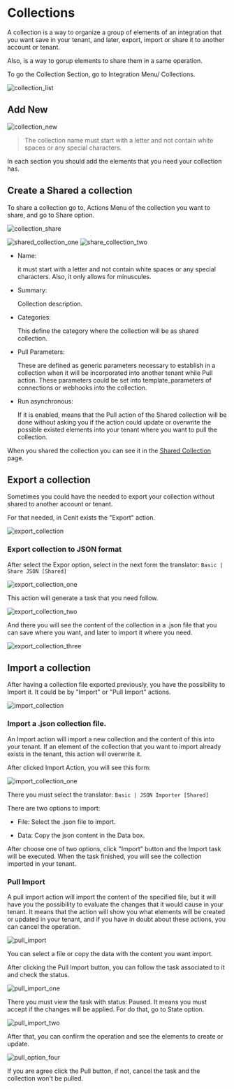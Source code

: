 # Collections

A collection is a way to organize a group of elements of an integration that you want save in your tenant, and later, export, import or share it to another account or tenant.

Also, is a way to gorup elements to share them in a same operation.

To go the Collection Section, go to Integration Menu/ Collections.

![collection_list](https://user-images.githubusercontent.com/30662690/63867468-e23b9d80-c982-11e9-825b-2a2f6756d339.png)

## Add New

![collection_new](https://user-images.githubusercontent.com/30662690/63866986-1c586f80-c982-11e9-86b2-6d912fb5cc1c.png)


> The collection name must start with a letter and not contain white spaces or any special characters.

In each section you should add the elements that you need your collection has.

## Create a Shared a collection

To share a collection go to, Actions Menu of the collection you want to share, and go to Share option.

![collection_share](https://user-images.githubusercontent.com/30662690/63867645-3ba3cc80-c983-11e9-8e39-a819e52675e0.png)

![shared_collection_one](https://user-images.githubusercontent.com/30662690/63869531-490e8600-c986-11e9-9a8f-fa6a73b4bfe1.png)
![share_collection_two](https://user-images.githubusercontent.com/30662690/63869576-5af02900-c986-11e9-8634-ce1829a59d32.png)

- Name:

    it must start with a letter and not contain white spaces or any special characters. Also, it only allows for minuscules.

- Summary:

    Collection description.

- Categories:

    This define the category where the collection will be as shared collection.

- Pull Parameters:

    These are defined as generic parameters necessary to establish in a collection when it will be incorporated into another tenant while Pull action. These parameters could be set into template_parameters of connections or webhooks into the collection.

- Run asynchronous:

    If it is enabled, means that the Pull action of the Shared collection will be done without asking you if the action could update or overwrite the possible existed elements into your tenant where you want to pull the collection.

When you shared the collection you can see it in the [Shared Collection](shared_collection.md) page.

## Export a collection

Sometimes you could have the needed to export your collection without shared to another account or tenant.

For that needed, in Cenit exists the "Export" action.

![export_collection](https://user-images.githubusercontent.com/30662690/63887953-e29c5e80-c9ab-11e9-8973-7b08c3ecb28f.png)

### Export collection to JSON format

After select the Expor option, select in the next form the translator: `Basic | Share JSON [Shared]`

![export_collection_one](https://user-images.githubusercontent.com/30662690/63888245-85ed7380-c9ac-11e9-8593-839cfdbfec28.png)

This action will generate a task that you need follow.

![export_collection_two](https://user-images.githubusercontent.com/30662690/63888813-b1bd2900-c9ad-11e9-8506-8c832e3558cd.png)

And there you will see the content of the collection in a .json file that you can save where you want, and later to import it where you need.

![export_collection_three](https://user-images.githubusercontent.com/30662690/63889122-60fa0000-c9ae-11e9-965c-5e841ab739c3.png)

## Import a collection

After having a collection file exported previously, you have the possibility to Import it. It could be by "Import" or "Pull Import" actions.

![import_collection](https://user-images.githubusercontent.com/30662690/63890250-8daf1700-c9b0-11e9-8867-f487a531a245.png)

### Import a .json collection file.

An Import action will import a new collection and the content of this into your tenant. If an element of the collection that you want to import already exists in the tenant, this action will overwrite it.

After clicked Import Action, you will see this form:

![import_collection_one](https://user-images.githubusercontent.com/30662690/63890875-d87d5e80-c9b1-11e9-9eef-02f665893777.png)

There you must select the translator: `Basic | JSON Importer [Shared]`

There are two options to import:
- File:  Select the .json file to import.

- Data:  Copy the json content in the Data box.

After choose one of two options, click "Import" button and the Import task will be executed. When the task finished, you will see the collection imported in your tenant.

### Pull Import

A pull import action will import the content of the specified file, but it will have you the possibility to evaluate the changes that it would cause in your tenant. It means that the action will show you what elements will be created or updated in your tenant, and if you have in doubt about these actions, you can cancel the operation.

![pull_import](https://user-images.githubusercontent.com/30662690/63892052-a8838a80-c9b4-11e9-84ab-92a559ed60b9.png)

You can select a file or copy the data with the content you want import.

After clicking the Pull Import button, you can follow the task associated to it and check the status.

![pull_import_one](https://user-images.githubusercontent.com/30662690/63892318-5a22bb80-c9b5-11e9-89fd-7f7bca4e3af8.png)

There you must view the task with status: Paused. It means you must accept if the changes will be applied. For do that, go to State option.

![pull_import_two](https://user-images.githubusercontent.com/30662690/63892700-3dd34e80-c9b6-11e9-849c-c085a569bd0f.png)

After that, you can confirm the operation and see the elements to create or update.

![pull_option_four](https://user-images.githubusercontent.com/30662690/63892885-c05c0e00-c9b6-11e9-8e31-fa45dae0a009.png)

If you are agree click the Pull button, if not, cancel the task and the collection won't be pulled.



